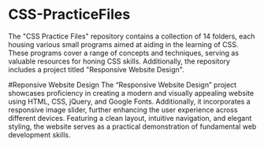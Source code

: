 # CSS-PracticeFiles
The "CSS Practice Files" repository contains a collection of 14 folders, each housing various small programs aimed at aiding in the learning of CSS. These programs cover a range of concepts and techniques, serving as valuable resources for honing CSS skills. Additionally, the repository includes a project titled "Responsive Website Design".

#Reponsive Website Design
The “Responsive Website Design” project showcases proficiency in creating a modern and visually appealing website using HTML, CSS, jQuery, and Google Fonts. Additionally, it incorporates a responsive image slider, further enhancing the user experience across different devices. Featuring a clean layout, intuitive navigation, and elegant styling, the website serves as a practical demonstration of fundamental web development skills.
